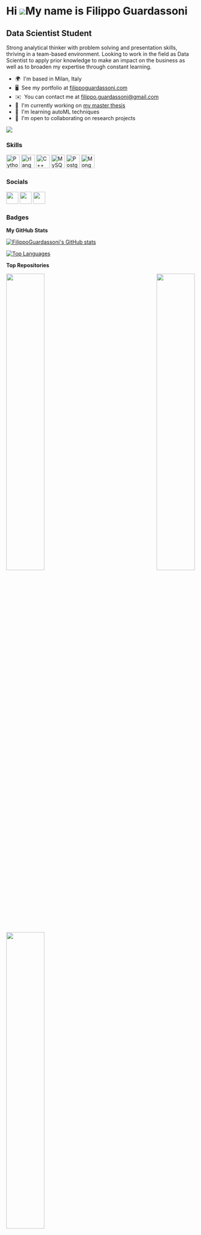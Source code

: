 Hi ![](https://user-images.githubusercontent.com/18350557/176309783-0785949b-9127-417c-8b55-ab5a4333674e.gif)My name is Filippo Guardassoni
===========================================================================================================================================

Data Scientist Student
----------------------

Strong analytical thinker with problem solving and presentation skills, thriving in a team-based environment. Looking to work in the field as Data Scientist to apply prior knowledge to make an impact on the business as well as to broaden my expertise through constant learning.

* 🌍  I'm based in Milan, Italy
* 🖥️  See my portfolio at [filippoguardassoni.com](http://filippoguardassoni.com/)
* ✉️  You can contact me at [filippo.guardassoni@gmail.com](mailto:filippo.guardassoni@gmail.com)
* 🚀  I'm currently working on [my master thesis](http://https://github.com/FilippoGuardassoni/master_thesis)
* 🧠  I'm learning autoML techniques
* 🤝  I'm open to collaborating on research projects

<a href="https://www.github.com/FilippoGuardassoni" target="_blank" rel="noreferrer"><img
src="https://img.shields.io/github/followers/FilippoGuardassoni?logo=github&style=for-the-badge&color=0891b2&labelColor=1c1917" /></a>

### Skills


<p align="left">
<a href="https://www.python.org/" target="_blank" rel="noreferrer"><img src="https://raw.githubusercontent.com/danielcranney/readme-generator/main/public/icons/skills/python-colored.svg" width="36" height="36" alt="Python" /></a>
<a href="https://www.r-project.org/" target="_blank" rel="noreferrer"><img src="https://raw.githubusercontent.com/danielcranney/readme-generator/main/public/icons/skills/rlang-colored.svg" width="36" height="36" alt="rlang" /></a>
<a href="https://docs.microsoft.com/en-us/cpp/?view=msvc-170" target="_blank" rel="noreferrer"><img src="https://raw.githubusercontent.com/danielcranney/readme-generator/main/public/icons/skills/cplusplus-colored.svg" width="36" height="36" alt="C++" /></a>
<a href="https://www.mysql.com/" target="_blank" rel="noreferrer"><img src="https://raw.githubusercontent.com/danielcranney/readme-generator/main/public/icons/skills/mysql-colored.svg" width="36" height="36" alt="MySQL" /></a>
<a href="https://www.postgresql.org/" target="_blank" rel="noreferrer"><img src="https://raw.githubusercontent.com/danielcranney/readme-generator/main/public/icons/skills/postgresql-colored.svg" width="36" height="36" alt="PostgreSQL" /></a>
<a href="https://www.mongodb.com/" target="_blank" rel="noreferrer"><img src="https://raw.githubusercontent.com/danielcranney/readme-generator/main/public/icons/skills/mongodb-colored.svg" width="36" height="36" alt="MongoDB" /></a>
</p>


### Socials

<p align="left"> <a href="https://www.github.com/FilippoGuardassoni" target="_blank" rel="noreferrer"><img src="https://raw.githubusercontent.com/danielcranney/readme-generator/main/public/icons/socials/github.svg" width="32" height="32" /></a> <a href="https://www.linkedin.com/in/filippoguardassoni/" target="_blank" rel="noreferrer"><img src="https://raw.githubusercontent.com/danielcranney/readme-generator/main/public/icons/socials/linkedin.svg" width="32" height="32" /></a> <a href="http://www.medium.com/@filippoguardassoni" target="_blank" rel="noreferrer"><img src="https://raw.githubusercontent.com/danielcranney/readme-generator/main/public/icons/socials/medium.svg" width="32" height="32" /></a></p>

### Badges

<b>My GitHub Stats</b>

<a href="http://www.github.com/FilippoGuardassoni"><img src="https://github-readme-stats.vercel.app/api?username=FilippoGuardassoni&show_icons=true&hide=&count_private=true&title_color=0891b2&text_color=ffffff&icon_color=0891b2&bg_color=1c1917&hide_border=true&show_icons=true" alt="FilippoGuardassoni's GitHub stats" /></a>

<a href="https://github.com/FilippoGuardassoni" align="left"><img src="https://github-readme-stats.vercel.app/api/top-langs/?username=FilippoGuardassoni&langs_count=10&title_color=0891b2&text_color=ffffff&icon_color=0891b2&bg_color=1c1917&hide_border=true&locale=en&custom_title=Top%20%Languages" alt="Top Languages" /></a>

<b>Top Repositories</b>

<div width="100%" align="center"><a href="https://github.com/FilippoGuardassoni/spotify_hitsong" align="left"><img align="left" width="45%" src="https://github-readme-stats.vercel.app/api/pin/?username=FilippoGuardassoni&repo=spotify_hitsong&title_color=0891b2&text_color=ffffff&icon_color=0891b2&bg_color=1c1917&hide_border=true&locale=en" /></a><a href="https://github.com/FilippoGuardassoni/urban_sounds" align="right"><img align="right" width="45%" src="https://github-readme-stats.vercel.app/api/pin/?username=FilippoGuardassoni&repo=urban_sounds&title_color=0891b2&text_color=ffffff&icon_color=0891b2&bg_color=1c1917&hide_border=true&locale=en" /></a></div><br /><br /><br /><br /><br /><br /><br />

<br /><br /><br /><br /><br />

<div width="100%" align="center"><a href="https://github.com/FilippoGuardassoni/hemoglobin_ais" align="left"><img align="left" width="45%" src="https://github-readme-stats.vercel.app/api/pin/?username=FilippoGuardassoni&repo=hemoglobin_ais&title_color=0891b2&text_color=ffffff&icon_color=0891b2&bg_color=1c1917&hide_border=true&locale=en" /></a></div>
